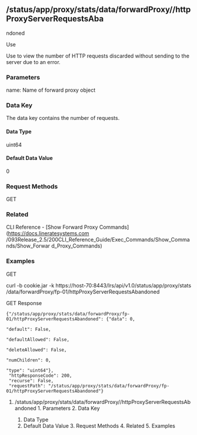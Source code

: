 ## /status/app/proxy/stats/data/forwardProxy/<name>/httpProxyServerRequestsAba
ndoned

Use

Use to view the number of HTTP requests discarded without sending to the
server due to an error.

### Parameters

name: Name of forward proxy object

### Data Key

The data key contains the number of requests.

#### Data Type

uint64

#### Default Data Value

0

### Request Methods

GET

### Related

CLI Reference - [Show Forward Proxy Commands](https://docs.lineratesystems.com
/093Release_2.5/200CLI_Reference_Guide/Exec_Commands/Show_Commands/Show_Forwar
d_Proxy_Commands)

### Examples

GET

curl -b cookie.jar -k https://host-70:8443/lrs/api/v1.0/status/app/proxy/stats
/data/forwardProxy/fp-01/httpProxyServerRequestsAbandoned

GET Response

    
    {"/status/app/proxy/stats/data/forwardProxy/fp-01/httpProxyServerRequestsAbandoned": {"data": 0,
                                                                                           "default": False,
                                                                                           "defaultAllowed": False,
                                                                                           "deleteAllowed": False,
                                                                                           "numChildren": 0,
                                                                                           "type": "uint64"},
     "httpResponseCode": 200,
     "recurse": False,
     "requestPath": "/status/app/proxy/stats/data/forwardProxy/fp-01/httpProxyServerRequestsAbandoned"}
    

  1. /status/app/proxy/stats/data/forwardProxy/<name>/httpProxyServerRequestsAbandoned
    1. Parameters
    2. Data Key
      1. Data Type
      2. Default Data Value
    3. Request Methods
    4. Related
    5. Examples

